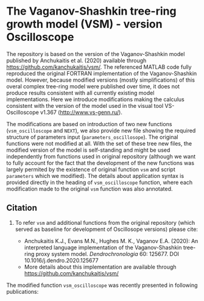 # The Vaganov-Shashkin tree-ring growth model (VSM) - version Oscilloscope

The repository is based on the version of the Vaganov-Shashkin model published by Anchukaitis et al. (2020) available through https://github.com/kanchukaitis/vsm/. The referenced MATLAB code fully reproduced the original FORTRAN implementation of the Vaganov-Shashkin model. However, because modified versions (mostly simplifications) of this overal complex tree-ring model were published over time, it does not produce results consistent with all currently existing model implementations. Here we introduce modifications making the calculus consistent with the version of the model used in the visual tool VS-Oscilloscope v1.367 (http://www.vs-genn.ru/).

The modifications are based on introduction of two new functions (`vsm_oscilloscope` and `NEXT`), we also provide new file showing the required structure of parameters input (`parameters_oscillosope`). The original functions were not modified at all. With the set of these tree new files, the modified version of the model is self-standing and might be used independently from functions used in original repository (although we want to fully account for the fact that the development of the new functions was largely permited by the existence of original function `vsm` and script `parameters` which we modified). The details about application syntax is provided directly in the heading of `vsm_oscilloscope` function, where each modification made to the original `vsm` function was also annotated.

## Citation

1. To refer `vsm` and additional functions from the original repository (which served as baseline for development of Oscillosope versions) please cite:

   - Anchukaitis K.J., Evans M.N., Hughes M. K.,  Vaganov E.A. (2020): An interpreted language implementation of the Vaganov-Shashkin tree-ring proxy system model. *Dendrochronologia* 60: 125677. DOI 10.1016/j.dendro.2020.125677
   - More details about this implementation are available through https://github.com/kanchukaitis/vsm/

The modified function `vsm_oscilloscope` was recently presented in following publications:
